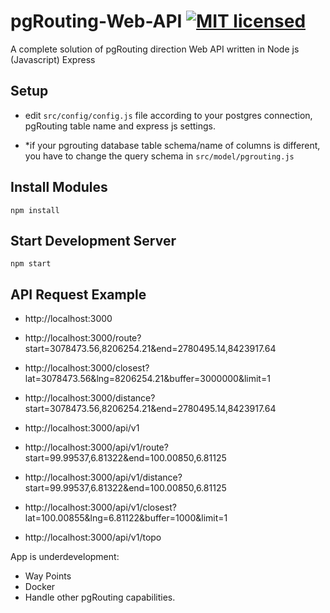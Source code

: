 # pgRouting-Web-API  [![MIT licensed](https://img.shields.io/badge/license-MIT-blue.svg)](https://github.com/I1mran/pgRouting-Web-Direction-API/blob/master/LICENSE)

A complete solution of pgRouting direction Web API written in Node js (Javascript) Express

## Setup

- edit `src/config/config.js` file according to your postgres connection, pgRouting table name and express js settings.
 
- *if your pgrouting database table schema/name of columns is different, you have to change the query schema in `src/model/pgrouting.js`
 
## Install Modules

`npm install`


## Start Development Server

`npm start`



## API Request Example
 * http://localhost:3000
 * http://localhost:3000/route?start=3078473.56,8206254.21&end=2780495.14,8423917.64
 * http://localhost:3000/closest?lat=3078473.56&lng=8206254.21&buffer=3000000&limit=1
 * http://localhost:3000/distance?start=3078473.56,8206254.21&end=2780495.14,8423917.64

 * http://localhost:3000/api/v1
 * http://localhost:3000/api/v1/route?start=99.99537,6.81322&end=100.00850,6.81125
 * http://localhost:3000/api/v1/distance?start=99.99537,6.81322&end=100.00850,6.81125
 * http://localhost:3000/api/v1/closest?lat=100.00855&lng=6.81122&buffer=1000&limit=1
 * http://localhost:3000/api/v1/topo
 
 
App is underdevelopment:
* Way Points
* Docker
* Handle other pgRouting capabilities.
